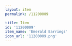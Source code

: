 ```yaml
---
layout: item
permalink: /11200009

title: Item
id: '11200009'
item_name: 'Emerald Earrings'
icon_url: '11200009.png'
---
```

